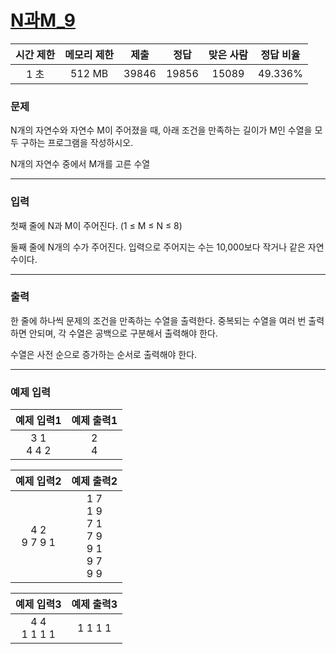 # [N과M_9](https://www.acmicpc.net/problem/15663)

<div align = center>

| 시간 제한 | 메모리 제한 | 제출  | 정답  | 맞은 사람 | 정답 비율 |
| :-------: | :---------: | :---: | :---: | :-------: | :-------: |
|   1 초    |   512 MB    | 39846 | 19856 |   15089   |  49.336%  |

</div>

### 문제

N개의 자연수와 자연수 M이 주어졌을 때, 아래 조건을 만족하는 길이가 M인 수열을 모두 구하는 프로그램을 작성하시오.

N개의 자연수 중에서 M개를 고른 수열

---

### 입력

첫째 줄에 N과 M이 주어진다. (1 ≤ M ≤ N ≤ 8)

둘째 줄에 N개의 수가 주어진다. 입력으로 주어지는 수는 10,000보다 작거나 같은 자연수이다.

---

### 출력

한 줄에 하나씩 문제의 조건을 만족하는 수열을 출력한다. 중복되는 수열을 여러 번 출력하면 안되며, 각 수열은 공백으로 구분해서 출력해야 한다.

수열은 사전 순으로 증가하는 순서로 출력해야 한다.

---

### 예제 입력

|  예제 입력1   | 예제 출력1 |
| :-----------: | :--------: |
| 3 1<br/>4 4 2 |  2<br/>4   |

|   예제 입력2    |                     예제 출력2                      |
| :-------------: | :-------------------------------------------------: |
| 4 2<br/>9 7 9 1 | 1 7<br/>1 9<br/>7 1<br/>7 9<br/>9 1<br/>9 7<br/>9 9 |

|   예제 입력3    | 예제 출력3 |
| :-------------: | :--------: |
| 4 4<br/>1 1 1 1 |  1 1 1 1   |
